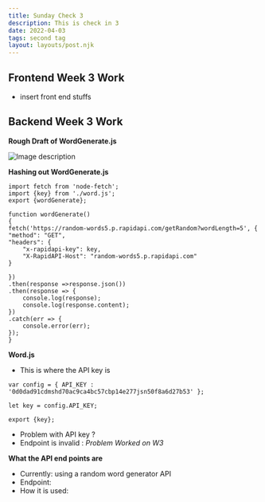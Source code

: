 ```yaml
---
title: Sunday Check 3
description: This is check in 3
date: 2022-04-03
tags: second tag
layout: layouts/post.njk
---
```


## Frontend Week 3 Work
- insert front end stuffs

## Backend Week 3 Work

**Rough Draft of WordGenerate.js**

![Image description](https://dev-to-uploads.s3.amazonaws.com/uploads/articles/m4jgp7nbcviucklutlss.png)

 
**Hashing out WordGenerate.js**
```
import fetch from 'node-fetch';
import {key} from './word.js';
export {wordGenerate};

function wordGenerate()
{
fetch('https://random-words5.p.rapidapi.com/getRandom?wordLength=5', {
"method": "GET",
"headers": {
	"x-rapidapi-key": key,
	"X-RapidAPI-Host": "random-words5.p.rapidapi.com"
}

})  
.then(response =>response.json())
.then(response => {
    console.log(response);
    console.log(response.content);
})
.catch(err => {
    console.error(err);
});
}
```
**Word.js**
- This is where the API key is 
```
var config = { API_KEY : '0d0dad91cdmshd70ac9ca4bc57cbp14e277jsn50f8a6d27b53' };

let key = config.API_KEY;

export {key};
```

- Problem with API key ?
- Endpoint is invalid : *Problem Worked on W3* 

**What the API end points are**
- Currently: using a random word generator API
- Endpoint:
- How it is used:




